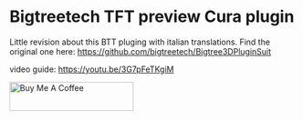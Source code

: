 # Bigtreetech TFT preview Cura plugin
Little revision about this BTT pluging with italian translations. Find the original one here: https://github.com/bigtreetech/Bigtree3DPluginSuit

video guide: https://youtu.be/3G7pFeTKgiM 

<a href="https://www.paypal.me/BsCmOD" target="_blank"><img src="https://cdn.buymeacoffee.com/buttons/default-orange.png" alt="Buy Me A Coffee" style="height: 51px !important;width: 217px !important;" ></a>
